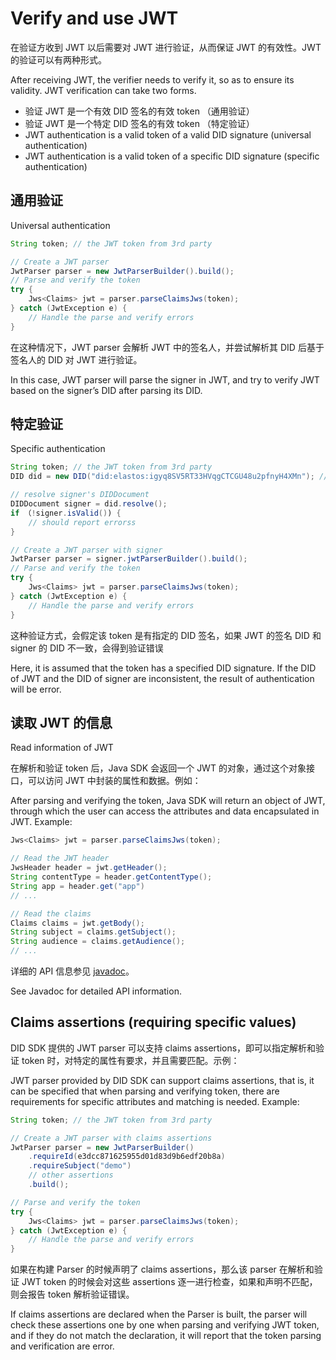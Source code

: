 # Verify and use JWT

在验证方收到 JWT 以后需要对 JWT 进行验证，从而保证 JWT 的有效性。JWT 的验证可以有两种形式。

After receiving JWT, the verifier needs to verify it, so as to ensure its validity. JWT verification can take two forms.

* 验证 JWT 是一个有效 DID 签名的有效 token （通用验证）
* 验证 JWT 是一个特定 DID 签名的有效 token （特定验证）
* JWT authentication is a valid token of a valid DID signature (universal authentication)
* JWT authentication is a valid token of a specific DID signature (specific authentication)

## 通用验证

Universal authentication

```java
String token; // the JWT token from 3rd party

// Create a JWT parser
JwtParser parser = new JwtParserBuilder().build();
// Parse and verify the token
try {
    Jws<Claims> jwt = parser.parseClaimsJws(token);
} catch (JwtException e) {
    // Handle the parse and verify errors
}
```

在这种情况下，JWT parser 会解析 JWT 中的签名人，并尝试解析其 DID 后基于签名人的 DID 对 JWT 进行验证。

In this case, JWT parser will parse the signer in JWT, and try to verify JWT based on the signer’s DID after parsing its DID.

## 特定验证

Specific authentication

```java
String token; // the JWT token from 3rd party
DID did = new DID("did:elastos:igyq8SV5RT33HVqgCTCGU48u2pfnyH4XMn"); // expected signer

// resolve signer's DIDDocument
DIDDocument signer = did.resolve();
if （!signer.isValid()) {
    // should report errorss
}

// Create a JWT parser with signer
JwtParser parser = signer.jwtParserBuilder().build();
// Parse and verify the token
try {
    Jws<Claims> jwt = parser.parseClaimsJws(token);
} catch (JwtException e) {
    // Handle the parse and verify errors
}
```

这种验证方式，会假定该 token 是有指定的 DID 签名，如果 JWT 的签名 DID 和 signer 的 DID 不一致，会得到验证错误

Here, it is assumed that the token has a specified DID signature. If the DID of JWT and the DID of signer are inconsistent, the result of authentication will be error.

## 读取 JWT 的信息

Read information of JWT

在解析和验证 token 后，Java SDK 会返回一个 JWT 的对象，通过这个对象接口，可以访问 JWT 中封装的属性和数据。例如：

After parsing and verifying the token, Java SDK will return an object of JWT, through which the user can access the attributes and data encapsulated in JWT. Example:

```java
Jws<Claims> jwt = parser.parseClaimsJws(token);

// Read the JWT header
JwsHeader header = jwt.getHeader();
String contentType = header.getContentType();
String app = header.get("app")
// ...

// Read the claims
Claims claims = jwt.getBody();
String subject = claims.getSubject();
String audience = claims.getAudience();
// ...
```

详细的 API 信息参见 [javadoc](https://todo/url/to/javadoc)。

See Javadoc for detailed API information.

## Claims assertions (requiring specific values)

DID SDK 提供的 JWT parser 可以支持 claims assertions，即可以指定解析和验证 token 时，对特定的属性有要求，并且需要匹配。示例：

JWT parser provided by DID SDK can support claims assertions, that is, it can be specified that when parsing and verifying token, there are requirements for specific attributes and matching is needed. Example:

```java
String token; // the JWT token from 3rd party

// Create a JWT parser with claims assertions
JwtParser parser = new JwtParserBuilder()
    .requireId(e3dcc871625955d01d83d9b6edf20b8a)
    .requireSubject("demo")
    // other assertions
    .build();

// Parse and verify the token
try {
    Jws<Claims> jwt = parser.parseClaimsJws(token);
} catch (JwtException e) {
    // Handle the parse and verify errors
}
```

如果在构建 Parser 的时候声明了 claims assertions，那么该 parser 在解析和验证 JWT token 的时候会对这些 assertions 逐一进行检查，如果和声明不匹配，则会报告 token 解析验证错误。

If claims assertions are declared when the Parser is built, the parser will check these assertions one by one when parsing and verifying JWT token, and if they do not match the declaration, it will report that the token parsing and verification are error.
